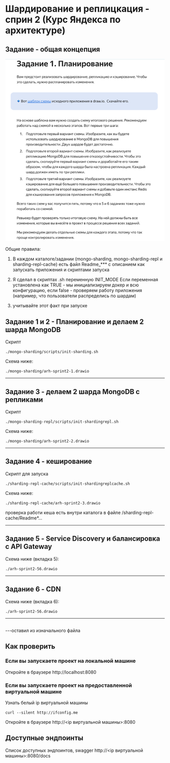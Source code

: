 # Шардирование и реплицкация - сприн 2 (Курс Яндекса по архитектуре)

## Задание - общая концепция

![img.png](img.png)

Общие правила:

1. В каждом каталоге/задании (mongo-sharding, mongo-sharding-repl и sharding-repl-cache) 
есть файл Readme_*** с описанием как запускать приложения и скриптами запуска
2. Я сделал в скриптах .sh переменную INIT_MODE
Если переменная установлена как TRUE - мы инициализируем докер и всю конфигурацию, 
если false - проверяем работу приложения (например, что пользователи распределись по шардам)

3. учитывайте этот факт при запуске

## Задание 1 и 2 - Планирование и делаем 2 шарда MongoDB

Скрипт

```shell
./mongo-sharding/scripts/init-sharding.sh
```

Схема ниже:

```
./mongo-sharding/arh-sprint2-1.drawio
```
***

## Задание 3 - делаем 2 шарда MongoDB c репликами

Скрипт

```shell
./mongo-sharding-repl/scripts/init-shardingrepl.sh
```

Схема ниже:

```
./mongo-sharding/arh-sprint2-2.drawio
```

*** 

## Задание 4 - кеширование

Скрипт для запуска

```shell
./sharding-repl-cache/scripts/init-shardingreplcache.sh
```
Схема ниже:

```
./sharding-repl-cache/arh-sprint2-3.drawio
```
проверка работи кеша есть внутри каталога в файле /sharding-repl-cache/Readme*...

***

## Задание 5 - Service Discovery и балансировка с API Gateway

Схема ниже (вкладка 5):

```
./arh-sprint2-56.drawio
```

***
## Задание 6 - CDN

Схема ниже (вкладка 6):

```
./arh-sprint2-56.drawio
```

***
##
##
##
##

---оставил из изначального файла
## Как проверить

### Если вы запускаете проект на локальной машине

Откройте в браузере http://localhost:8080

### Если вы запускаете проект на предоставленной виртуальной машине

Узнать белый ip виртуальной машины

```shell
curl --silent http://ifconfig.me
```

Откройте в браузере http://<ip виртуальной машины>:8080

## Доступные эндпоинты

Список доступных эндпоинтов, swagger http://<ip виртуальной машины>:8080/docs